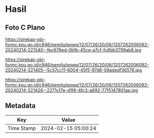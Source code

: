 # Hasil

## Foto C Plano

https://sirekap-obj-formc.kpu.go.id/c946/pemilu/ppwp/12/07/26/20/06/1207262006092-20240214-221340--fec676ed-0bfb-45ce-a7cf-fc6bb3799ab8.jpg

https://sirekap-obj-formc.kpu.go.id/c946/pemilu/ppwp/12/07/26/20/06/1207262006092-20240214-221405--5c57cc11-6004-45f5-97d6-09adedf36576.jpg

https://sirekap-obj-formc.kpu.go.id/c946/pemilu/ppwp/12/07/26/20/06/1207262006092-20240214-221426--2271cf7e-d1f6-4fc3-a692-77f5147801ae.jpg


## Metadata

| Key        | Value               |
| ---------- | ------------------- |
| Time Stamp | 2024-02-15 05:00:24 |



